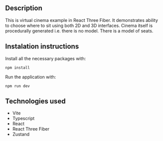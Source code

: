 ## Description

This is virtual cinema example in React Three Fiber. It demonstrates ability to choose where to sit using both 2D and 3D interfaces. Cinema itself is procedurally generated i.e. there is no model. There is a model of seats.

## Instalation instructions

Install all the necessary packages with:

`npm install`

Run the application with:

`npm run dev`

## Technologies used

* Vite
* Typescript
* React
* React Three Fiber
* Zustand
